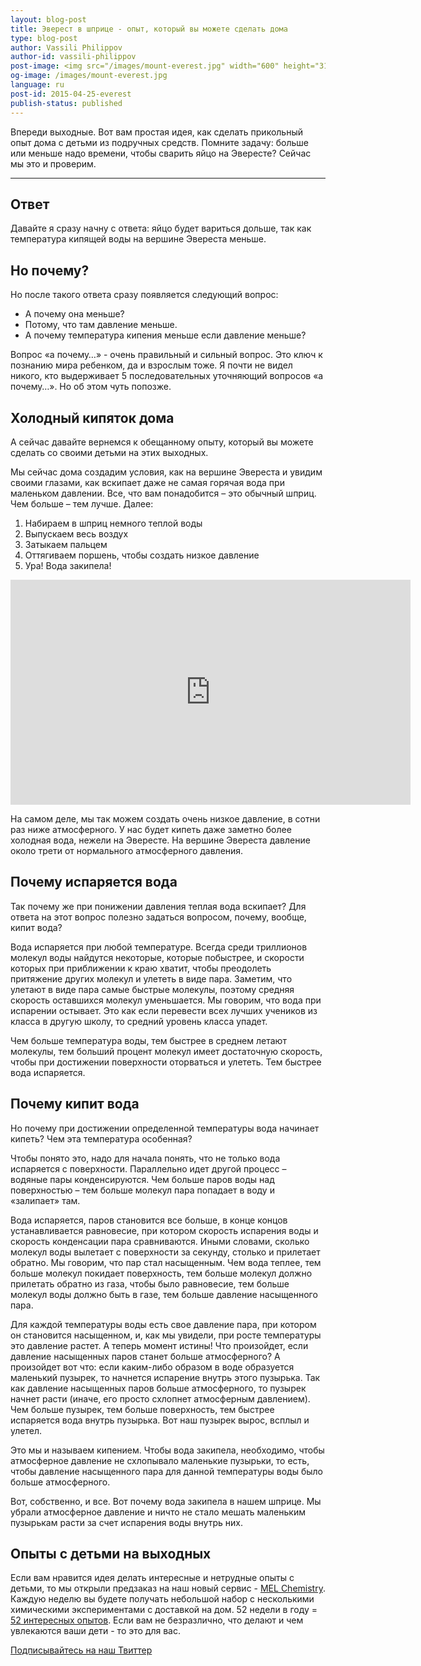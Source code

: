 ```yaml
---
layout: blog-post
title: Эверест в шприце - опыт, который вы можете сделать дома
type: blog-post
author: Vassili Philippov
author-id: vassili-philippov
post-image: <img src="/images/mount-everest.jpg" width="600" height="310" alt="Everest">
og-image: /images/mount-everest.jpg
language: ru
post-id: 2015-04-25-everest
publish-status: published
---
```

Впереди выходные. Вот вам простая идея, как сделать прикольный опыт дома с детьми из подручных средств. Помните задачу: больше или меньше надо времени, чтобы сварить яйцо на Эвересте? Сейчас мы это и проверим.

<!-- more -->
---

## Ответ

Давайте я сразу начну с ответа: яйцо будет вариться дольше, так как температура кипящей воды на вершине Эвереста меньше.

## Но почему?

Но после такого ответа сразу появляется следующий вопрос:

- А почему она меньше?
- Потому, что там давление меньше. 
- А почему температура кипения меньше если давление меньше?

Вопрос «а почему…» - очень правильный и сильный вопрос. Это ключ к познанию мира ребенком, да и взрослым тоже. Я почти не видел никого, кто выдерживает 5 последовательных уточняющий вопросов «а почему…». Но об этом чуть попозже.

## Холодный кипяток дома

А сейчас давайте вернемся к обещанному   опыту, который вы можете сделать со своими детьми на этих выходных.

Мы сейчас дома создадим условия, как на вершине Эвереста и увидим своими глазами, как вскипает даже не самая горячая вода при маленьком давлении. Все, что вам понадобится – это обычный шприц. Чем больше – тем лучше. Далее:

1.	Набираем в шприц немного теплой воды
2.	Выпускаем весь воздух
3.	Затыкаем пальцем
4.	Оттягиваем поршень, чтобы создать низкое давление
5.	Ура! Вода закипела!

<iframe width="640" height="360" src="http://www.youtube.com/embed/3wjHStsHmkA?rel=0" frameborder="0" allowfullscreen></iframe>

На самом деле, мы так можем создать очень низкое давление, в сотни раз ниже атмосферного. У нас будет кипеть даже заметно более холодная вода, нежели на Эвересте. На вершине Эвереста давление около трети от нормального атмосферного давления.

## Почему испаряется вода

Так почему же при понижении давления теплая вода вскипает? Для ответа на этот вопрос полезно задаться вопросом, почему, вообще, кипит вода?

Вода испаряется при любой температуре. Всегда среди триллионов молекул воды найдутся некоторые, которые побыстрее, и скорости  которых при приближении к краю хватит, чтобы преодолеть притяжение других молекул и улететь в виде пара. Заметим, что улетают в виде пара самые быстрые молекулы, поэтому средняя скорость оставшихся молекул уменьшается. Мы говорим, что вода при испарении остывает. Это как если перевести всех лучших учеников из класса в другую школу, то средний уровень класса упадет.

Чем больше температура воды, тем быстрее в среднем летают молекулы, тем больший процент молекул имеет достаточную скорость, чтобы  при достижении поверхности  оторваться   и улететь. Тем быстрее вода испаряется. 

## Почему кипит вода

Но почему при достижении определенной температуры вода начинает кипеть? Чем эта температура особенная?

Чтобы понято это, надо для начала понять, что не только вода испаряется с поверхности. Параллельно идет другой процесс – водяные пары конденсируются. Чем больше паров воды над поверхностью – тем больше молекул пара попадает в воду и «залипает» там. 

Вода испаряется, паров становится все больше, в конце концов устанавливается равновесие,  при  котором  скорость испарения воды и скорость конденсации пара  сравниваются. Иными словами, сколько молекул воды вылетает  с поверхности за секунду, столько и прилетает  обратно. Мы говорим, что пар стал насыщенным. Чем вода теплее, тем больше молекул покидает поверхность, тем больше молекул должно прилетать обратно из газа, чтобы было равновесие, тем больше молекул воды должно быть в газе, тем больше давление насыщенного пара.

Для каждой температуры воды есть свое давление пара, при котором он становится насыщенном, и, как мы увидели,  при росте температуры  это давление растет.
А теперь момент истины! Что произойдет, если давление насыщенных паров станет больше атмосферного? А произойдет вот что: если каким-либо образом в воде образуется маленький пузырек, то начнется испарение внутрь этого пузырька. Так как давление насыщенных паров больше атмосферного, то пузырек начнет расти (иначе, его просто схлопнет атмосферным давлением). Чем больше пузырек, тем больше поверхность, тем быстрее испаряется вода внутрь пузырька. Вот наш пузырек вырос, всплыл и улетел. 

Это мы и называем кипением. Чтобы вода закипела,  необходимо, чтобы атмосферное давление не схлопывало маленькие пузырьки,  то есть, чтобы давление  насыщенного пара для данной температуры воды было больше атмосферного. 

Вот, собственно, и все. Вот почему вода закипела в нашем шприце. Мы убрали атмосферное давление и ничто не стало мешать маленьким пузырькам расти за счет испарения воды внутрь них.

## Опыты с детьми на выходных

Если вам нравится идея делать интересные и нетрудные опыты с детьми, то мы открыли предзаказ на наш новый сервис - <a href="http://www.melscience.com/ru">MEL Chemistry</a>. Каждую неделю вы будете получать небольшой набор с несколькими химическими экспериментами с доставкой на дом. 52 недели в году = <a href="http://www.melscience.com/ru/52topics/">52 интересных опытов</a>. Если вам не безразлично, что делают и чем увлекаются ваши дети - то это для вас.

<!-- Begin Twitter follow -->
<a href="https://twitter.com/MelScienceRU" class="twitter-follow-button" data-show-count="false" data-lang="ru" data-size="large">Подписывайтесь на наш Твиттер</a>
<script>!function(d,s,id){var js,fjs=d.getElementsByTagName(s)[0],p=/^http:/.test(d.location)?'http':'https';if(!d.getElementById(id)){js=d.createElement(s);js.id=id;js.src=p+'://platform.twitter.com/widgets.js';fjs.parentNode.insertBefore(js,fjs);}}(document, 'script', 'twitter-wjs');</script>
<!-- End Twitter follow -->